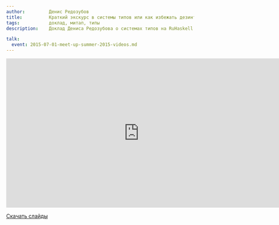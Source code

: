 ```yaml
---
author:         Денис Редозубов
title:          Краткий экскурс в системы типов или как избежать дезинтеграции.
tags:           доклад, митап, типы
description:    Доклад Дениса Редозубова о системах типов на RuHaskell.Meetup 2015 Summer.

talk:
  event: 2015-07-01-meet-up-summer-2015-videos.md
---
```


<nobr><iframe
width="712" height="400"
src="https://www.youtube.com/embed/dCvV04XgYx0"
frameborder="0" allowfullscreen></iframe><iframe
src="https://www.slideshare.net/slideshow/embed_code/key/fJzueensdymf0E"
width="476" height="400"
frameborder="0" marginwidth="0" marginheight="0" scrolling="no"
allowfullscreen></iframe></nobr>

[Скачать слайды](/files/meetup-2015-summer/2_TS-ruhaskell.ru.pdf)
